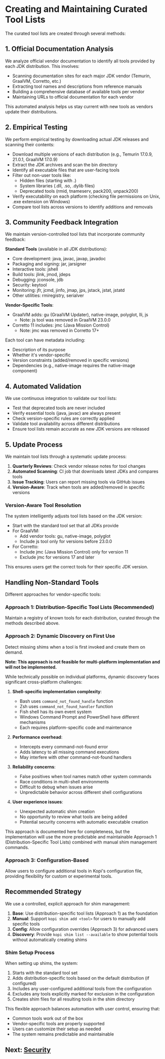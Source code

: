 # Creating and Maintaining Curated Tool Lists

The curated tool lists are created through several methods:

## 1. Official Documentation Analysis

We analyze official vendor documentation to identify all tools provided by each JDK distribution. This involves:

- Scanning documentation sites for each major JDK vendor (Temurin, GraalVM, Corretto, etc.)
- Extracting tool names and descriptions from reference manuals
- Building a comprehensive database of available tools per vendor
- Maintaining URLs to official documentation for each vendor

This automated analysis helps us stay current with new tools as vendors update their distributions.

## 2. Empirical Testing

We perform empirical testing by downloading actual JDK releases and scanning their contents:

- Download multiple versions of each distribution (e.g., Temurin 17.0.9, 21.0.1, GraalVM 17.0.9)
- Extract the JDK archives and scan the bin directory
- Identify all executable files that are user-facing tools
- Filter out non-user tools like:
  - Hidden files (starting with .)
  - System libraries (.dll, .so, .dylib files)
  - Deprecated tools (rmid, tnameserv, pack200, unpack200)
- Verify executability on each platform (checking file permissions on Unix, .exe extension on Windows)
- Compare tool lists across versions to identify additions and removals

## 3. Community Feedback Integration

We maintain version-controlled tool lists that incorporate community feedback:

**Standard Tools** (available in all JDK distributions):
- Core development: java, javac, javap, javadoc
- Packaging and signing: jar, jarsigner
- Interactive tools: jshell
- Build tools: jlink, jmod, jdeps
- Debugging: jconsole, jdb
- Security: keytool
- Monitoring: jfr, jcmd, jinfo, jmap, jps, jstack, jstat, jstatd
- Other utilities: rmiregistry, serialver

**Vendor-Specific Tools**:
- GraalVM adds: gu (GraalVM Updater), native-image, polyglot, lli, js
  - Note: js tool was removed in GraalVM 23.0.0
- Corretto 11 includes: jmc (Java Mission Control)
  - Note: jmc was removed in Corretto 17+

Each tool can have metadata including:
- Description of its purpose
- Whether it's vendor-specific
- Version constraints (added/removed in specific versions)
- Dependencies (e.g., native-image requires the native-image component)

## 4. Automated Validation

We use continuous integration to validate our tool lists:

- Test that deprecated tools are never included
- Verify essential tools (java, javac) are always present
- Check version-specific rules are correctly applied
- Validate tool availability across different distributions
- Ensure tool lists remain accurate as new JDK versions are released

## 5. Update Process

We maintain tool lists through a systematic update process:

1. **Quarterly Reviews**: Check vendor release notes for tool changes
2. **Automated Scanning**: CI job that downloads latest JDKs and compares tools
3. **Issue Tracking**: Users can report missing tools via GitHub issues
4. **Version-Aware**: Track when tools are added/removed in specific versions

### Version-Aware Tool Resolution

The system intelligently adjusts tool lists based on the JDK version:

- Start with the standard tool set that all JDKs provide
- For GraalVM:
  - Add vendor tools: gu, native-image, polyglot
  - Include js tool only for versions before 23.0.0
- For Corretto:
  - Include jmc (Java Mission Control) only for version 11
  - Exclude jmc for versions 17 and later

This ensures users get the correct tools for their specific JDK version.

## Handling Non-Standard Tools

Different approaches for vendor-specific tools:

### Approach 1: Distribution-Specific Tool Lists (Recommended)

Maintain a registry of known tools for each distribution, curated through the methods described above.

### Approach 2: Dynamic Discovery on First Use

Detect missing shims when a tool is first invoked and create them on demand.

**Note: This approach is not feasible for multi-platform implementation and will not be implemented.**

While technically possible on individual platforms, dynamic discovery faces significant cross-platform challenges:

1. **Shell-specific implementation complexity**:
   - Bash uses `command_not_found_handle` function
   - Zsh uses `command_not_found_handler` function
   - Fish shell has its own event system
   - Windows Command Prompt and PowerShell have different mechanisms
   - Each requires platform-specific code and maintenance

2. **Performance overhead**:
   - Intercepts every command-not-found error
   - Adds latency to all missing command executions
   - May interfere with other command-not-found handlers

3. **Reliability concerns**:
   - False positives when tool names match other system commands
   - Race conditions in multi-shell environments
   - Difficult to debug when issues arise
   - Unpredictable behavior across different shell configurations

4. **User experience issues**:
   - Unexpected automatic shim creation
   - No opportunity to review what tools are being added
   - Potential security concerns with automatic executable creation

This approach is documented here for completeness, but the implementation will use the more predictable and maintainable Approach 1 (Distribution-Specific Tool Lists) combined with manual shim management commands.

### Approach 3: Configuration-Based

Allow users to configure additional tools in Kopi's configuration file, providing flexibility for custom or experimental tools.

## Recommended Strategy

We use a controlled, explicit approach for shim management:

1. **Base**: Use distribution-specific tool lists (Approach 1) as the foundation
2. **Manual**: Support `kopi shim add <tool>` for users to manually add specific tools
3. **Config**: Allow configuration overrides (Approach 3) for advanced users
4. **Discovery**: Provide `kopi shim list --available` to show potential tools without automatically creating shims

### Shim Setup Process

When setting up shims, the system:

1. Starts with the standard tool set
2. Adds distribution-specific tools based on the default distribution (if configured)
3. Includes any user-configured additional tools from the configuration
4. Excludes any tools explicitly marked for exclusion in the configuration
5. Creates shim files for all resulting tools in the shim directory

This flexible approach balances automation with user control, ensuring that:
- Common tools work out of the box
- Vendor-specific tools are properly supported
- Users can customize their setup as needed
- The system remains predictable and maintainable

## Next: [Security](./12-security.md)